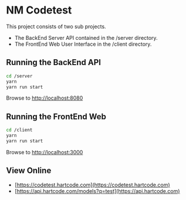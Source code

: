 # NM Codetest

This project consists of two sub projects.

* The BackEnd Server API contained in the /server directory.
* The FrontEnd Web User Interface in the /client directory.

## Running the BackEnd API 

```bash
cd /server
yarn
yarn run start
```
Browse to <http://localhost:8080>

## Running the FrontEnd Web 

```bash
cd /client
yarn
yarn run start
```
Browse to <http://localhost:3000>

## View Online

* [https://codetest.hartcode.com](https://codetest.hartcode.com)
* [https://api.hartcode.com/models?q=test](https://api.hartcode.com)
